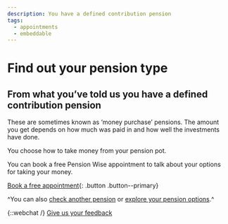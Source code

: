 ```yaml
---
description: You have a defined contribution pension
tags:
  - appointments
  - embeddable
---
```


# Find out your pension type

## From what you’ve told us you have a defined contribution pension

These are sometimes known as ‘money purchase’ pensions. The amount you get depends on how much was paid in and how well the investments have done.

You choose how to take money from your pension pot.

You can book a free Pension Wise appointment to talk about your options for taking your money.

[Book a free appointment](/en/appointments){: .button .button--primary}

^You can also [check another pension](/en/pension-type-tool) or [explore your pension options](/en/explore-your-options).^

{::webchat /}
[Give us your feedback](http://research.pensionwise.gov.uk/s/PTTfeedback/)
